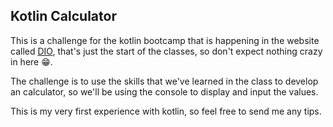 ## Kotlin Calculator

This is a challenge for the kotlin bootcamp that is happening in the website called [DIO](https://digitalinnovation.one/), that's just the start of the classes, so don't expect nothing crazy in here :grin:.

The challenge is to use the skills that we've learned in the class to develop an calculator, so we'll be using the console to display and input the values.

This is my very first experience with kotlin, so feel free to send me any tips.

